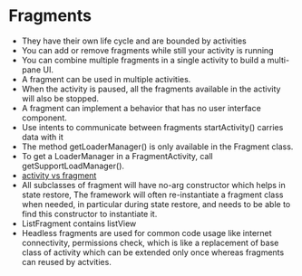 # Fragments
* They have their own life cycle and are bounded by activities 
* You can add or remove fragments while still your activity is running
* You can combine multiple fragments in a single activity to build a multi-pane UI.
* A fragment can be used in multiple activities.
* When the activity is paused, all the fragments available in the activity will also be stopped.
* A fragment can implement a behavior that has no user interface component.
* Use intents to communicate between fragments startActivity() carries data with it 
* The method getLoaderManager() is only available in the Fragment class. 
* To get a LoaderManager in a FragmentActivity, call getSupportLoadManager().
* [activity vs fragment](https://stackoverflow.com/questions/23004519/activity-vs-fragment-lifecycle)
* All subclasses of fragment will have no-arg constructor which helps in state restore, 
  The framework will often re-instantiate a fragment class when needed, in particular during state restore, 
  and needs to be able to find this constructor to instantiate it.
* ListFragment contains listView 
* Headless fragments are used for common code usage like internet connectivity, permissions check, 
  which is like a replacement of base class of activity which can be extended only once whereas fragments 
  can reused by actvities.

